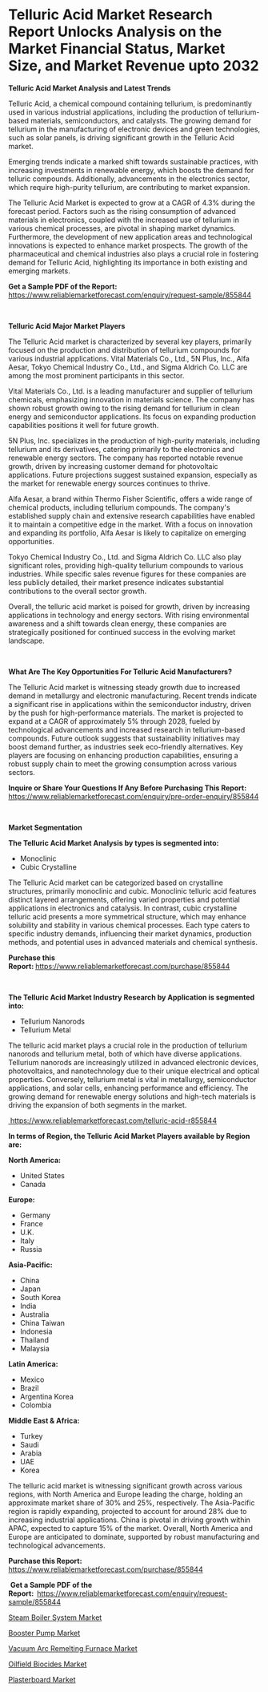 <p><h1>Telluric Acid Market Research Report Unlocks Analysis on the Market Financial Status, Market Size, and Market Revenue upto 2032</h1></p><p><strong>Telluric Acid Market Analysis and Latest Trends</strong></p>
<p><p>Telluric Acid, a chemical compound containing tellurium, is predominantly used in various industrial applications, including the production of tellurium-based materials, semiconductors, and catalysts. The growing demand for tellurium in the manufacturing of electronic devices and green technologies, such as solar panels, is driving significant growth in the Telluric Acid market. </p><p>Emerging trends indicate a marked shift towards sustainable practices, with increasing investments in renewable energy, which boosts the demand for telluric compounds. Additionally, advancements in the electronics sector, which require high-purity tellurium, are contributing to market expansion. </p><p>The Telluric Acid Market is expected to grow at a CAGR of 4.3% during the forecast period. Factors such as the rising consumption of advanced materials in electronics, coupled with the increased use of tellurium in various chemical processes, are pivotal in shaping market dynamics. Furthermore, the development of new application areas and technological innovations is expected to enhance market prospects. The growth of the pharmaceutical and chemical industries also plays a crucial role in fostering demand for Telluric Acid, highlighting its importance in both existing and emerging markets.</p></p>
<p><strong>Get a Sample PDF of the Report:&nbsp;</strong> <a href="https://www.reliablemarketforecast.com/enquiry/request-sample/855844?utm_campaign=1897&utm_medium=2&utm_source=Github&utm_content=ia&utm_term=31032025&utm_id=telluric-acid">https://www.reliablemarketforecast.com/enquiry/request-sample/855844</a></p>
<p>&nbsp;</p>
<p><strong>Telluric Acid Major Market Players</strong></p>
<p><p>The Telluric Acid market is characterized by several key players, primarily focused on the production and distribution of tellurium compounds for various industrial applications. Vital Materials Co., Ltd., 5N Plus, Inc., Alfa Aesar, Tokyo Chemical Industry Co., Ltd., and Sigma Aldrich Co. LLC are among the most prominent participants in this sector.</p><p>Vital Materials Co., Ltd. is a leading manufacturer and supplier of tellurium chemicals, emphasizing innovation in materials science. The company has shown robust growth owing to the rising demand for tellurium in clean energy and semiconductor applications. Its focus on expanding production capabilities positions it well for future growth.</p><p>5N Plus, Inc. specializes in the production of high-purity materials, including tellurium and its derivatives, catering primarily to the electronics and renewable energy sectors. The company has reported notable revenue growth, driven by increasing customer demand for photovoltaic applications. Future projections suggest sustained expansion, especially as the market for renewable energy sources continues to thrive.</p><p>Alfa Aesar, a brand within Thermo Fisher Scientific, offers a wide range of chemical products, including tellurium compounds. The company's established supply chain and extensive research capabilities have enabled it to maintain a competitive edge in the market. With a focus on innovation and expanding its portfolio, Alfa Aesar is likely to capitalize on emerging opportunities.</p><p>Tokyo Chemical Industry Co., Ltd. and Sigma Aldrich Co. LLC also play significant roles, providing high-quality tellurium compounds to various industries. While specific sales revenue figures for these companies are less publicly detailed, their market presence indicates substantial contributions to the overall sector growth.</p><p>Overall, the telluric acid market is poised for growth, driven by increasing applications in technology and energy sectors. With rising environmental awareness and a shift towards clean energy, these companies are strategically positioned for continued success in the evolving market landscape.</p></p>
<p>&nbsp;</p>
<p><strong>What Are The Key Opportunities For Telluric Acid Manufacturers?</strong></p>
<p><p>The Telluric Acid market is witnessing steady growth due to increased demand in metallurgy and electronic manufacturing. Recent trends indicate a significant rise in applications within the semiconductor industry, driven by the push for high-performance materials. The market is projected to expand at a CAGR of approximately 5% through 2028, fueled by technological advancements and increased research in tellurium-based compounds. Future outlook suggests that sustainability initiatives may boost demand further, as industries seek eco-friendly alternatives. Key players are focusing on enhancing production capabilities, ensuring a robust supply chain to meet the growing consumption across various sectors.</p></p>
<p><strong>Inquire or Share Your Questions If Any Before Purchasing This Report:</strong> <a href="https://www.reliablemarketforecast.com/enquiry/pre-order-enquiry/855844?utm_campaign=1897&utm_medium=2&utm_source=Github&utm_content=ia&utm_term=31032025&utm_id=telluric-acid">https://www.reliablemarketforecast.com/enquiry/pre-order-enquiry/855844</a></p>
<p>&nbsp;</p>
<p><strong>Market Segmentation</strong></p>
<p><strong>The Telluric Acid Market Analysis by types is segmented into:</strong></p>
<p><ul><li>Monoclinic</li><li>Cubic Crystalline</li></ul></p>
<p><p>The Telluric Acid market can be categorized based on crystalline structures, primarily monoclinic and cubic. Monoclinic telluric acid features distinct layered arrangements, offering varied properties and potential applications in electronics and catalysis. In contrast, cubic crystalline telluric acid presents a more symmetrical structure, which may enhance solubility and stability in various chemical processes. Each type caters to specific industry demands, influencing their market dynamics, production methods, and potential uses in advanced materials and chemical synthesis.</p></p>
<p><strong>Purchase this Report:&nbsp;</strong><a href="https://www.reliablemarketforecast.com/purchase/855844?utm_campaign=1897&utm_medium=2&utm_source=Github&utm_content=ia&utm_term=31032025&utm_id=telluric-acid">https://www.reliablemarketforecast.com/purchase/855844</a></p>
<p>&nbsp;</p>
<p><strong>The Telluric Acid Market Industry Research by Application is segmented into:</strong></p>
<p><ul><li>Tellurium Nanorods</li><li>Tellurium Metal</li></ul></p>
<p><p>The telluric acid market plays a crucial role in the production of tellurium nanorods and tellurium metal, both of which have diverse applications. Tellurium nanorods are increasingly utilized in advanced electronic devices, photovoltaics, and nanotechnology due to their unique electrical and optical properties. Conversely, tellurium metal is vital in metallurgy, semiconductor applications, and solar cells, enhancing performance and efficiency. The growing demand for renewable energy solutions and high-tech materials is driving the expansion of both segments in the market.</p></p>
<p><a href="https://www.reliablemarketforecast.com/telluric-acid-r855844?utm_campaign=1897&utm_medium=2&utm_source=Github&utm_content=ia&utm_term=31032025&utm_id=telluric-acid">&nbsp;https://www.reliablemarketforecast.com/telluric-acid-r855844</a></p>
<p><strong>In terms of Region, the Telluric Acid Market Players available by Region are:</strong></p>
<p>
    <p> <strong> North America: </strong>
        <ul>
            <li>United States</li>
            <li>Canada</li>
        </ul>
        </p> 
    <p> <strong> Europe: </strong>
        <ul>
            <li>Germany</li>
            <li>France</li>
            <li>U.K.</li>
            <li>Italy</li>
            <li>Russia</li>
        </ul>
        </p> 
    <p> <strong> Asia-Pacific: </strong>
        <ul>
            <li>China</li>
            <li>Japan</li>
            <li>South Korea</li>
            <li>India</li>
            <li>Australia</li>
            <li>China Taiwan</li>
            <li>Indonesia</li>
            <li>Thailand</li>
            <li>Malaysia</li>
        </ul>
        </p> 
    <p> <strong> Latin America: </strong>
        <ul>
            <li>Mexico</li>
            <li>Brazil</li>
            <li>Argentina Korea</li>
            <li>Colombia</li>
        </ul>
        </p> 
    <p> <strong> Middle East & Africa: </strong>
        <ul>
            <li>Turkey</li>
            <li>Saudi</li>
            <li>Arabia</li>
            <li>UAE</li>
            <li>Korea</li>
        </ul>
    </p>
    </p>
<p><p>The telluric acid market is witnessing significant growth across various regions, with North America and Europe leading the charge, holding an approximate market share of 30% and 25%, respectively. The Asia-Pacific region is rapidly expanding, projected to account for around 28% due to increasing industrial applications. China is pivotal in driving growth within APAC, expected to capture 15% of the market. Overall, North America and Europe are anticipated to dominate, supported by robust manufacturing and technological advancements.</p></p>
<p><strong>Purchase this Report: </strong><a href="https://www.reliablemarketforecast.com/purchase/855844?utm_campaign=1897&utm_medium=2&utm_source=Github&utm_content=ia&utm_term=31032025&utm_id=telluric-acid">https://www.reliablemarketforecast.com/purchase/855844</a></p>
<p>&nbsp;<strong>Get a Sample PDF of the Report:&nbsp;&nbsp;</strong><a href="https://www.reliablemarketforecast.com/enquiry/request-sample/855844?utm_campaign=1897&utm_medium=2&utm_source=Github&utm_content=ia&utm_term=31032025&utm_id=telluric-acid">https://www.reliablemarketforecast.com/enquiry/request-sample/855844</a></p>
<p><strong></strong></p>
<p><p><a href="https://www.linkedin.com/pulse/steam-boiler-system-market-insights-include-historical-trends-nskme?utm_campaign=1897&utm_medium=2&utm_source=Github&utm_content=ia&utm_term=31032025&utm_id=telluric-acid">Steam Boiler System Market</a></p><p><a href="https://www.linkedin.com/pulse/booster-pump-market-growth-forecast-size-projected-59-cagr-jks0e?utm_campaign=1897&utm_medium=2&utm_source=Github&utm_content=ia&utm_term=31032025&utm_id=telluric-acid">Booster Pump Market</a></p><p><a href="https://www.linkedin.com/pulse/vacuum-arc-remelting-furnace-market-analysis-new-trends-qowye?utm_campaign=1897&utm_medium=2&utm_source=Github&utm_content=ia&utm_term=31032025&utm_id=telluric-acid">Vacuum Arc Remelting Furnace Market</a></p><p><a href="https://github.com/achilekirwan/Market-Research-Report-List-1/blob/main/oilfield-biocides-market.md?utm_campaign=1897&utm_medium=2&utm_source=Github&utm_content=ia&utm_term=31032025&utm_id=telluric-acid">Oilfield Biocides Market</a></p><p><a href="https://github.com/bettysbozer/Market-Research-Report-List-1/blob/main/plasterboard-market.md?utm_campaign=1897&utm_medium=2&utm_source=Github&utm_content=ia&utm_term=31032025&utm_id=telluric-acid">Plasterboard Market</a></p></p>